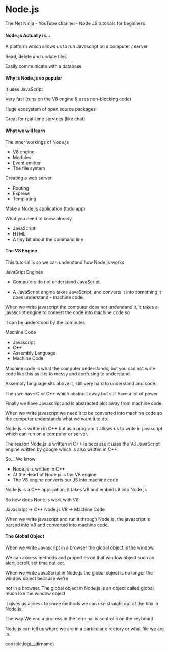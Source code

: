# Node.js

The Net Ninja - YouTube channel - Node JS tutorials for beginners

#### Node.js Actually is...

A platform which allows us to run Javascript on a computer / server

Read, delete and update files

Easily communicate with a database


#### Why is Node.js so popular

It uses JavaScript

Very fast (runs on the V8 engine & uses non-blocking code)

Huge ecosystem of open source packages

Great for real-time services (like chat)

#### What we will learn

The inner workings of Node.js
  - V8 engine
  - Modules
  - Event emitter
  - The file system

Creating a web server
  - Routing
  - Express
  - Templating

Make a Node.js application (todo app)


What you need to know already
  - JavaScript
  - HTML
  - A tiny bit about the command line

#### The V8 Engine

This tutorial is so we can understand how Node.js works

JavaSript Engines

  - Computers do not understand JavaScript

  - A JavaScript engine takes JavaScript, and converts it into something it does understand - machine code.

When we write javascript the computer does not understand it, it takes a javascript engine to convert the code into machine code so

it can be understood by the computer.

Machine Code
  - Javascript
  - C++
  - Assembly Language
  - Machine Code

Machine code is what the computer understands, but you can not write code like this as it is to messy and confusing to understand.

Assembly language sits above it, still very hard to understand and code. 

Then we have C or C++ which abstract away but still have a lot of power. 

Finally we have Javascript and is abstracted alot away from machine code.

When we write javascript we need it to be converted into machine code so the computer understands what we want it to do.

Node.js is written in C++ but as a program it allows us to write in javascript which can run on a computer or server.

The reason Node.js is written in C++ is because it uses the V8 JavaScript engine written by google which is also written in C++.

So... We know

  - Node.js is written in C++
  - At the Heart of Node.js is the V8 engine
  - The V8 engine converts our JS into machine code

Node.js is a C++ application, it takes V8 and embeds it into Node.js

So how does Node.js work with V8

Javascript -> C++ Node.js V8 -> Machine Code

When we write javascript and run it through Node.js, the javascript is parsed into V8 and converted into machine code.

#### The Global Object

When we write Javascript in a browser the global object is the window.

We can access methods and properties on that window object such as alert, scroll, set time out ect.

When we write JavaScript in Node.js the global object is no longer the window object because we're 

not in a browser. The global object in Node.js is an object called global, much like the window object

it gives us access to some methods we can use straight out of the box in Node.js.

The way We end a process in the terminal is control c on the keyboard.

Node.js can tell us where we are in a particular directory or what file we are in. 

console.log(__dirname)



















